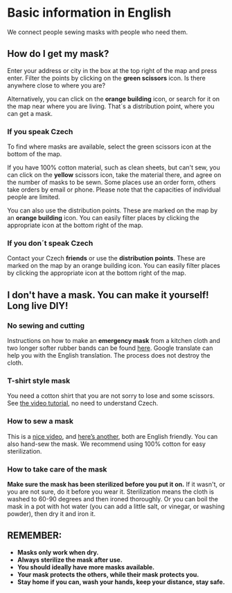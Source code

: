 # Basic information in English
We connect people sewing masks with people who need them.

## How do I get my mask?
Enter your address or city in the box at the top right of the map and press enter. Filter the points by clicking on the **green scissors** icon. Is there anywhere close to where you are?

Alternatively, you can click on the **orange building** icon, or search for it on the map near where you are living. That´s a distribution point, where you can get a mask.

### If you speak Czech
To find where masks are available, select the green scissors icon at the bottom of the map.

If you have 100% cotton material, such as clean sheets, but can't sew, you can click on the **yellow** scissors icon, take the material there, and agree on the number of masks to be sewn. Some places use an order form, others take orders by email or phone. Please note that the capacities of individual people are limited.

You can also use the distribution points. These are marked on the map by an **orange building** icon. 
You can easily filter places by clicking the appropriate icon at the bottom right of the map.

### If you don´t speak Czech
Contact your Czech **friends** or use the **distribution points**. These are marked on the map by an orange building icon. 
You can easily filter places by clicking the appropriate icon at the bottom right of the map.

## I don't have a mask. You can make it yourself! Long live DIY!

### No sewing and cutting
Instructions on how to make an **emergency mask** from a kitchen cloth and two longer softer rubber bands can be found [here](https://docs.google.com/document/d/1bXqeARMuj8TUnSVzuRKfduW4RTTb8NhMP15OZwHbTew/edit). Google translate can help you with the English translation. The process does not destroy the cloth.

### T-shirt style mask
You need a cotton shirt that you are not sorry to lose and some scissors. See [the video tutorial](https://www.instagram.com/tv/B9zL5wsl6P6/?utm_source=ig_web_copy_link), no need to understand Czech.

### How to sew a mask
This is a [nice video](https://www.youtube.com/watch?v=wDj3DVWK5QU), and [here’s another](https://www.youtube.com/watch?v=S9RWII2-5_4), both are English friendly. You can also hand-sew the mask. We recommend using 100% cotton for easy sterilization.

### How to take care of the mask
**Make sure the mask has been sterilized before you put it on.** If it wasn't, or you are not sure, do it before you wear it. Sterilization  means the cloth is washed to 60-90 degrees and then ironed thoroughly. Or you can boil the mask in a pot with hot water (you can add a little salt, or vinegar, or washing powder), then dry it and iron it.

## REMEMBER:
* **Masks only work when dry.**
* **Always sterilize the mask after use.**
* **You should ideally have more masks available.**
* **Your mask protects the others, while their mask protects you.**
* **Stay home if you can, wash your hands, keep your distance, stay safe.**
